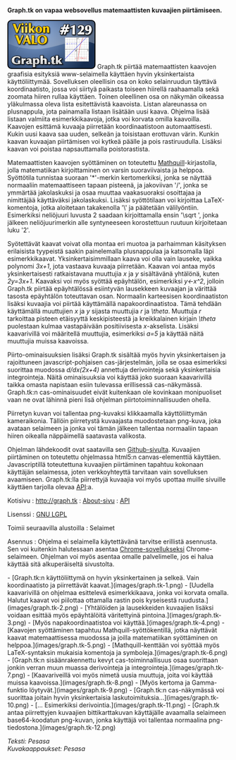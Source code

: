<!--
Title: 3x25 Graph.tk - Viikon VALO #129
Date: 2013/06/16
Pageimage: valo129-graph.tk.png
Tags: Verkkoselaimet,Matematiikka,Opiskelu,Opetus
-->

**Graph.tk on vapaa websovellus matemaattisten kuvaajien piirtämiseen.**

![](images/valo129-graph.tk.png "fig:valo129-graph.tk.png") Graph.tk piirtää
matemaattisten kaavojen graafisia esityksiä www-selaimella käyttäen
hyvin yksinkertaista käyttöliittymää. Sovelluksen oleellisin osa on koko
selainruudun täyttävä koordinaatisto, jossa voi siirtyä paikasta toiseen
hiirellä raahaamalla sekä zoomata hiiren rullaa käyttäen. Toinen
oleellinen osa on näkymän oikeassa yläkulmassa oleva lista esitettävistä
kaavoista. Listan alareunassa on plusnappula, jota painamalla listaan
lisätään uusi kaava. Ohjelma lisää listaan valmiita esimerkkikaavoja,
jotka voi korvata omilla kaavoilla. Kaavojen esittämä kuvaaja piirretään
koordinaatistoon automaattisesti. Kukin uusi kaava saa uuden, selkeän ja
toisistaan erottuvan värin. Kunkin kaavan kuvaajan piirtämisen voi
kytkeä päälle ja pois rastiruudulla. Lisäksi kaavan voi poistaa
napsauttamalla poistorastista.

Matemaattisten kaavojen syöttäminen on toteutettu
[Mathquill](http://mathquill.com)-kirjastolla, jolla matematiikan
kirjoittaminen on varsin suoraviivaista ja helppoa. Syöttötila tunnistaa
suoraan '\*'-merkin kertomerkiksi, jonka se näyttää normaaliin
matemaattiseen tapaan pisteenä, ja jakoviivan '/', jonka se ymmärtää
jakolaskuksi ja osaa muuttaa vaakasuoraksi osoittajaa ja nimittäjää
käyttäväksi jakolaskuksi. Lisäksi syöttötilaan voi kirjoittaa
LaTeX-komentoja, jotka aloitetaan takakenolla '\\' ja päätetään
välilyöntiin. Esimerkiksi neliöjuuri luvusta 2 saadaan kirjoittamalla
ensin '\\sqrt ', jonka jälkeen neliöjuurimerkin alle syntyneeseen
korostettuun ruutuun kirjoitetaan luku '2'.

Syötettävät kaavat voivat olla montaa eri muotoa ja parhaimman
käsityksen erilaisista tyypeistä saakin painelemalla plusnappulaa ja
katsomalla läpi esimerkkikaavat. Yksinkertaisimmillaan kaava voi olla
vain lauseke, vaikka polynomi *3x+1*, jota vastaava kuvaaja piirretään.
Kaavan voi antaa myös yksinkertaisesti ratkaistavana muuttujia *x* ja
*y* sisältävänä yhtälönä, kuten *2y=3x+1*. Kaavaksi voi myös syöttää
epäyhtälön, esimerkiksi *y<-x^2*, jolloin Graph.tk piirtää
epäyhtälössä esiintyvän lausekkeen kuvaajan ja värittää tasosta
epäyhtälön toteuttavan osan. Normaalin karteesisen koordinaatiston
lisäksi kuvaajia voi piirtää käyttämällä napakoordinaatistoa. Tämä
tehdään käyttämällä muuttujien *x* ja *y* sijasta muuttujia *r* ja
*\\theta*. Muuttuja *r* tarkoittaa pisteen etäisyyttä keskipisteestä ja
kreikkalainen kirjain *\\theta* puolestaan kulmaa vastapäivään
positiivisesta *x*-akselista. Lisäksi kaavarivillä voi määritellä
muuttujia, esimerkiksi *a=5* ja käyttää näitä muuttujia muissa
kaavoissa.

Piirto-ominaisuuksien lisäksi Graph.tk sisältää myös hyvin
yksinkertaisen ja rajoittuneen javascript-pohjaisen cas-järjestelmän,
jolla se osaa esimerkiksi suorittaa muodossa *d/dx(2x+4)* annettuja
derivointeja sekä yksinkertaisia integrointeja. Näitä ominaisuuksia voi
käyttää joko suoraan kaavarivillä taikka omasta napistaan esiin
tulevassa erillisessä cas-näkymässä. Graph.tk:n cas-ominaisuudet eivät
kuitenkaan ole kovinkaan monipuoliset vaan ne ovat lähinnä pieni lisä
ohjelman piirtotoiminnallisuuden ohella.

Piirretyn kuvan voi tallentaa png-kuvaksi klikkaamalla käyttöliittymän
kameraikonia. Tällöin piirretystä kuvaajasta muodostetaan png-kuva, joka
avataan selaimeen ja jonka voi tämän jälkeen tallentaa normaaliin tapaan
hiiren oikealla näppäimellä saatavasta valikosta.

Ohjelman lähdekoodit ovat saatavilla sen
[Github-sivulta](https://github.com/aantthony/graph.tk). Kuvaajien
piirtäminen on toteutettu ohjelmassa html5:n canvas-elementtiä käyttäen.
Javascriptillä toteutettuna kuvaajien piirtäminen tapahtuu kokonaan
käyttäjän selaimessa, joten verkkoyhteyttä tarvitaan vain sovelluksen
avaamiseen. Graph.tk:lla piirrettyjä kuvaajia voi myös upottaa muille
sivuille käyttäen tarjolla olevaa
[API](http://graph.tk/about/api.html):a.

Kotisivu
:   <http://graph.tk>
:   [About-sivu](http://graph.tk/about/)
:   [API](http://graph.tk/about/api.html)

Lisenssi
:   [GNU LGPL](GNU_LGPL)

Toimii seuraavilla alustoilla
:   Selaimet

Asennus
:   Ohjelma ei selaimella käytettävänä tarvitse erillistä asennusta. Sen
    voi kuitenkin halutessaan asentaa
    [Chrome-sovellukseksi](https://chrome.google.com/webstore/detail/graphtk/nkhkaamdeplibnmodcgodlkghphdbahk?hl=en)
    Chrome-selaimeen. Ohjelman voi myös asentaa omalle palvelimelle, jos
    ei halua käyttää sitä alkuperäiseltä sivustolta.

<div class="psgallery" markdown="1">
-   [Graph.tk:n käyttöliittymä on hyvin yksinkertainen ja selkeä. Vain
    koordinaatisto ja piirrettävät kaavat.](images/graph.tk-1.png)
-   [Uudella kaavarivillä on ohjelmaa esittelevä esimerkkikaava, jonka
    voi korvata omalla. Halutut kaavat voi piilottaa ottamalla rastin
    pois kyseisestä ruudusta.](images/graph.tk-2.png)
-   [Yhtälöiden ja lausekkeiden kuvaajien lisäksi voidaan esittää myös
    epäyhtälöitä väritettyinä pintoina.](images/graph.tk-3.png)
-   [Myös napakoordinaatistoa voi käyttää.](images/graph.tk-4.png)
-   [Kaavojen syöttäminen tapahtuu Mathquill-syöttökentillä, jotka
    näyttävät kaavat matemaattisessa muodossa ja joilla matematiikan
    syöttäminen on helppoa.](images/graph.tk-5.png)
-   [Mathquill-kenttään voi syöttää myös LaTeX-syntaksin mukaisia
    komentoja ja symboleja.](images/graph.tk-6.png)
-   [Graph.tk:n sisäänrakennettu kevyt cas-toiminnallisuus osaa
    suorittaan jonkin verran muun muassa derivointeja ja
    integrointeja.](images/graph.tk-7.png)
-   [Kaavariveillä voi myös nimetä uusia muuttuja, joita voi käyttää
    muissa kaavoissa.](images/graph.tk-8.png)
-   [Myös kertoma ja Gamma-funktio löytyvät.](images/graph.tk-9.png)
-   [Graph.tk:n cas-näkymässä voi suorittaa joitain hyvin yksinkertaisia
    laskutoimituksia...](images/graph.tk-10.png)
-   [... Esimerkiksi derivointia.](images/graph.tk-11.png)
-   [Graph.tk antaa piirrettyjen kuvaajien bittikarttakuvan käyttäjälle
    avaamalla selaimeen base64-koodatun png-kuvan, jonka käyttäjä voi
    tallentaa normaalina png-tiedostona.](images/graph.tk-12.png)
</div>

*Teksti: Pesasa* <br />
*Kuvakaappaukset: Pesasa*

